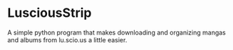 # LusciousStrip
A simple python program that makes downloading and organizing mangas and albums from lu.scio.us a little easier.
